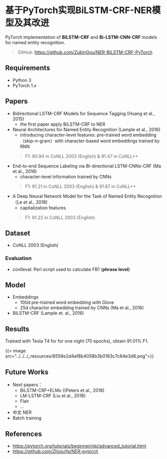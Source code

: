 # 基于PyTorch实现BiLSTM-CRF-NER模型及其改进


PyTorch implementation of **BiLSTM-CRF** and **Bi-LSTM-CNN-CRF** models for named entity recognition.

> GitHub: https://github.com/ZubinGou/NER-BiLSTM-CRF-PyTorch

## Requirements
- Python 3
- PyTorch 1.x

## Papers
- Bidirectional LSTM-CRF Models for Sequence Tagging (Huang et al., 2015)
  - the first paper apply BiLSTM-CRF to NER
- Neural Architectures for Named Entity Recognition (Lample et al., 2016)
  - introducing character-level features: pre-trained word embedding（skip-n-gram）with character-based word embeddings trained by RNN
  > F1: 90.94 in CoNLL 2003 (English) & 91.47 in CoNLL++
- End-to-end Sequence Labeling via Bi-directional LSTM-CNNs-CRF (Ma et al., 2016)
  - character-level information trained by CNNs
  > F1: 91.21 in CoNLL 2003 (English) & 91.87 in CoNLL++
- A Deep Neural Network Model for the Task of Named Entity Recognition （Le et al., 2018)
  - capitalization features
  > F1: 91.22 in CoNLL 2003 (English)

## Dataset
- CoNLL 2003 (English)

### Evaluation
- conlleval: Perl script used to calculate FB1 (**phrase level**)

## Model
- Embeddings
  - 100d pre-trained word embedding with Glove
  - 25d charactor embedding trained by CNNs (Ma et al., 2016)
- BiLSTM-CRF (Lample et. al., 2016)

## Results
Trained with Tesla T4 for for one night (70 epochs), obtain 91.01% F1.

<!-- ![result.png](../../../_resources/8558e2d4af8b4058b3b0183c7c64e3d8.png) -->

{{< image src="../../../_resources/8558e2d4af8b4058b3b0183c7c64e3d8.png">}}

## Future Works
- Next papers：
  - BiLSTM-CRF+ELMo ((Peters et al., 2018)
  - LM-LSTM-CRF (Liu et al., 2018)
  - Flair
  - ...
- 中文 NER
- Batch training

## References
- https://pytorch.org/tutorials/beginner/nlp/advanced_tutorial.html
- https://github.com/ZhixiuYe/NER-pytorch
